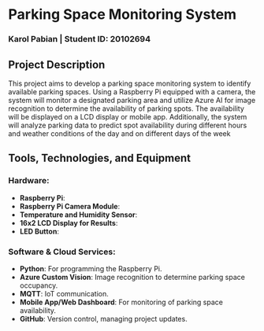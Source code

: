 # Parking Space Monitoring System
### Karol Pabian | Student ID: 20102694

## Project Description 
This project aims to develop a parking space monitoring system to identify available parking spaces. Using a Raspberry Pi equipped with a camera, the system will monitor a designated parking area and utilize Azure AI for image recognition to determine the availability of parking spots. The availability will be displayed on a LCD display or mobile app. Additionally, the system will analyze parking data to predict spot availability during different hours and weather conditions of the day and on different days of the week

## Tools, Technologies, and Equipment

### Hardware:
- **Raspberry Pi**:
- **Raspberry Pi Camera Module**:
- **Temperature and Humidity Sensor**:
- **16x2 LCD Display for Results**:
- **LED Button**:



### Software & Cloud Services:
- **Python**: For programming the Raspberry Pi.
- **Azure Custom Vision**: Image recognition to determine parking space occupancy.
- **MQTT**: IoT communication.
- **Mobile App/Web Dashboard**: For monitoring of parking space availability.
- **GitHub**: Version control, managing project updates.
